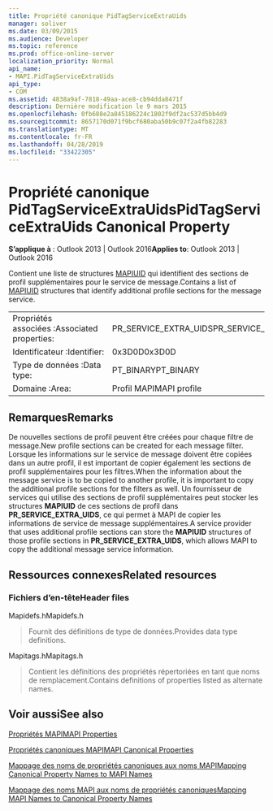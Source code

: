 ```yaml
---
title: Propriété canonique PidTagServiceExtraUids
manager: soliver
ms.date: 03/09/2015
ms.audience: Developer
ms.topic: reference
ms.prod: office-online-server
localization_priority: Normal
api_name:
- MAPI.PidTagServiceExtraUids
api_type:
- COM
ms.assetid: 4838a9af-7818-49aa-ace8-cb94dda8471f
description: Dernière modification le 9 mars 2015
ms.openlocfilehash: 0fb688e2a845186224c1802f9df2ac537d5bb4d9
ms.sourcegitcommit: 8657170d071f9bcf680aba50b9c07f2a4fb82283
ms.translationtype: MT
ms.contentlocale: fr-FR
ms.lasthandoff: 04/28/2019
ms.locfileid: "33422305"
---
```

# <a name="pidtagserviceextrauids-canonical-property"></a><span data-ttu-id="f131d-103">Propriété canonique PidTagServiceExtraUids</span><span class="sxs-lookup"><span data-stu-id="f131d-103">PidTagServiceExtraUids Canonical Property</span></span>

  
  
<span data-ttu-id="f131d-104">**S’applique à** : Outlook 2013 | Outlook 2016</span><span class="sxs-lookup"><span data-stu-id="f131d-104">**Applies to**: Outlook 2013 | Outlook 2016</span></span> 
  
<span data-ttu-id="f131d-105">Contient une liste de structures [MAPIUID](mapiuid.md) qui identifient des sections de profil supplémentaires pour le service de message.</span><span class="sxs-lookup"><span data-stu-id="f131d-105">Contains a list of [MAPIUID](mapiuid.md) structures that identify additional profile sections for the message service.</span></span> 
  
|||
|:-----|:-----|
|<span data-ttu-id="f131d-106">Propriétés associées :</span><span class="sxs-lookup"><span data-stu-id="f131d-106">Associated properties:</span></span>  <br/> |<span data-ttu-id="f131d-107">PR_SERVICE_EXTRA_UIDS</span><span class="sxs-lookup"><span data-stu-id="f131d-107">PR_SERVICE_EXTRA_UIDS</span></span>  <br/> |
|<span data-ttu-id="f131d-108">Identificateur :</span><span class="sxs-lookup"><span data-stu-id="f131d-108">Identifier:</span></span>  <br/> |<span data-ttu-id="f131d-109">0x3D0D</span><span class="sxs-lookup"><span data-stu-id="f131d-109">0x3D0D</span></span>  <br/> |
|<span data-ttu-id="f131d-110">Type de données :</span><span class="sxs-lookup"><span data-stu-id="f131d-110">Data type:</span></span>  <br/> |<span data-ttu-id="f131d-111">PT_BINARY</span><span class="sxs-lookup"><span data-stu-id="f131d-111">PT_BINARY</span></span>  <br/> |
|<span data-ttu-id="f131d-112">Domaine :</span><span class="sxs-lookup"><span data-stu-id="f131d-112">Area:</span></span>  <br/> |<span data-ttu-id="f131d-113">Profil MAPI</span><span class="sxs-lookup"><span data-stu-id="f131d-113">MAPI profile</span></span>  <br/> |
   
## <a name="remarks"></a><span data-ttu-id="f131d-114">Remarques</span><span class="sxs-lookup"><span data-stu-id="f131d-114">Remarks</span></span>

<span data-ttu-id="f131d-115">De nouvelles sections de profil peuvent être créées pour chaque filtre de message.</span><span class="sxs-lookup"><span data-stu-id="f131d-115">New profile sections can be created for each message filter.</span></span> <span data-ttu-id="f131d-116">Lorsque les informations sur le service de message doivent être copiées dans un autre profil, il est important de copier également les sections de profil supplémentaires pour les filtres.</span><span class="sxs-lookup"><span data-stu-id="f131d-116">When the information about the message service is to be copied to another profile, it is important to copy the additional profile sections for the filters as well.</span></span> <span data-ttu-id="f131d-117">Un fournisseur de services qui utilise des sections de profil supplémentaires peut stocker les structures **MAPIUID** de ces sections de profil dans **PR_SERVICE_EXTRA_UIDS**, ce qui permet à MAPI de copier les informations de service de message supplémentaires.</span><span class="sxs-lookup"><span data-stu-id="f131d-117">A service provider that uses additional profile sections can store the **MAPIUID** structures of those profile sections in **PR_SERVICE_EXTRA_UIDS**, which allows MAPI to copy the additional message service information.</span></span>
  
## <a name="related-resources"></a><span data-ttu-id="f131d-118">Ressources connexes</span><span class="sxs-lookup"><span data-stu-id="f131d-118">Related resources</span></span>

### <a name="header-files"></a><span data-ttu-id="f131d-119">Fichiers d’en-tête</span><span class="sxs-lookup"><span data-stu-id="f131d-119">Header files</span></span>

<span data-ttu-id="f131d-120">Mapidefs.h</span><span class="sxs-lookup"><span data-stu-id="f131d-120">Mapidefs.h</span></span>
  
> <span data-ttu-id="f131d-121">Fournit des définitions de type de données.</span><span class="sxs-lookup"><span data-stu-id="f131d-121">Provides data type definitions.</span></span>
    
<span data-ttu-id="f131d-122">Mapitags.h</span><span class="sxs-lookup"><span data-stu-id="f131d-122">Mapitags.h</span></span>
  
> <span data-ttu-id="f131d-123">Contient les définitions des propriétés répertoriées en tant que noms de remplacement.</span><span class="sxs-lookup"><span data-stu-id="f131d-123">Contains definitions of properties listed as alternate names.</span></span>
    
## <a name="see-also"></a><span data-ttu-id="f131d-124">Voir aussi</span><span class="sxs-lookup"><span data-stu-id="f131d-124">See also</span></span>



[<span data-ttu-id="f131d-125">Propriétés MAPI</span><span class="sxs-lookup"><span data-stu-id="f131d-125">MAPI Properties</span></span>](mapi-properties.md)
  
[<span data-ttu-id="f131d-126">Propriétés canoniques MAPI</span><span class="sxs-lookup"><span data-stu-id="f131d-126">MAPI Canonical Properties</span></span>](mapi-canonical-properties.md)
  
[<span data-ttu-id="f131d-127">Mappage des noms de propriétés canoniques aux noms MAPI</span><span class="sxs-lookup"><span data-stu-id="f131d-127">Mapping Canonical Property Names to MAPI Names</span></span>](mapping-canonical-property-names-to-mapi-names.md)
  
[<span data-ttu-id="f131d-128">Mappage des noms MAPI aux noms de propriétés canoniques</span><span class="sxs-lookup"><span data-stu-id="f131d-128">Mapping MAPI Names to Canonical Property Names</span></span>](mapping-mapi-names-to-canonical-property-names.md)

